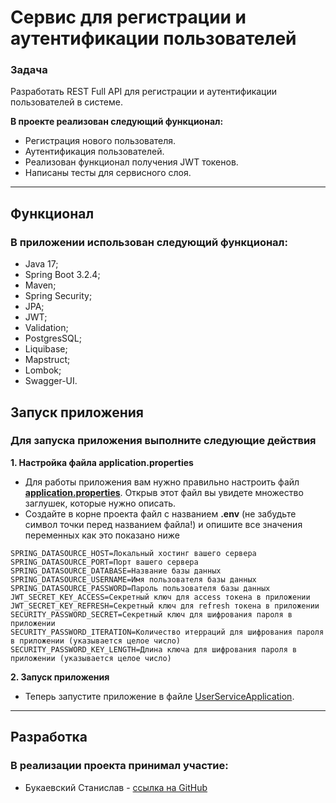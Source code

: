 # Сервис для регистрации и аутентификации пользователей

### **Задача**

Разработать REST Full API для регистрации и аутентификации пользователей в системе.

**В проекте реализован следующий функционал:**

- Регистрация нового пользователя.
- Аутентификация пользователей.
- Реализован функционал получения JWT токенов.
- Написаны тесты для сервисного слоя.

***

## **Функционал**

### В приложении использован следующий функционал:

- Java 17;
- Spring Boot 3.2.4;
- Maven;
- Spring Security;
- JPA;
- JWT;
- Validation;
- PostgresSQL;
- Liquibase;
- Mapstruct;
- Lombok;
- Swagger-UI.

## **Запуск приложения**

### Для запуска приложения выполните следующие действия

**1. Настройка файла application.properties**

- Для работы приложения вам нужно правильно настроить
  файл **[application.properties](src/main/resources/application.properties)**.
  Открыв этот файл вы увидете множество заглушек, которые нужно описать.
- Создайте в корне проекта файл с названием **.env** (не забудьте символ точки перед названием файла!) и опишите все
  значения
  переменных как это показано ниже

```
SPRING_DATASOURCE_HOST=Локальный хостинг вашего сервера
SPRING_DATASOURCE_PORT=Порт вашего сервера
SPRING_DATASOURCE_DATABASE=Название базы данных
SPRING_DATASOURCE_USERNAME=Имя пользователя базы данных
SPRING_DATASOURCE_PASSWORD=Пароль пользователя базы данных
JWT_SECRET_KEY_ACCESS=Секретный ключ для access токена в приложении
JWT_SECRET_KEY_REFRESH=Секретный ключ для refresh токена в приложении
SECURITY_PASSWORD_SECRET=Секретный ключ для шифрования пароля в приложении
SECURITY_PASSWORD_ITERATION=Количество итерраций для шифрования пароля в приложении (указывается целое число)
SECURITY_PASSWORD_KEY_LENGTH=Длина ключа для шифрования пароля в приложении (указывается целое число)
```

**2. Запуск приложения**

- Теперь запустите приложение в
  файле [UserServiceApplication](src/main/java/com/github/stanislavbukaevsky/userservice/UserServiceApplication.java).

***

## **Разработка**

### В реализации проекта принимал участие:

- Букаевский Станислав - [ссылка на GitHub](https://github.com/stanislavbukaevsky)